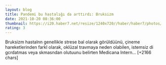 ```yaml
--- 
layout: blog
title: Pandemi bu hastalığı da arttırdı: Bruksizm
date: 2021-10-20 08:36:00
thumbnail: https://i20.haber7.net/resize/1240x720//haber/haber7/photos/2021/42/pandemi_bu_hastaligi_da_arttirdi_bruksizm_1634718427_8713.jpg
rating: 3
---
```

Bruksizm hastalnn genellikle strese bal olarak görüldüünü, çineme hareketlerinden farkl olarak, oklüzal travmaya neden olabilen, istemsiz di gcrdatmas veya skmasndan olutuunu belirten Medicana Intern… [+2166 chars]